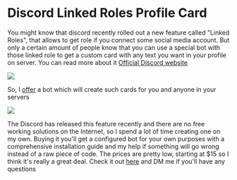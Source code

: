 # Discord Linked Roles Profile Card
You might know that discord recently rolled out a new feature called "Linked Roles", that allows to get role if you connect some social media account.
But only a certain amount of people know that you can use a special bot with those linked role to get a custom card with any text you want in your profile on server. You can read more about it <a href="https://support.discord.com/hc/en-us/articles/8063233404823-Connections-Linked-Roles-Community-Members">Official Discord website<a>

<img src="https://fiverr-res.cloudinary.com/images/t_main1,q_auto,f_auto,q_auto,f_auto/gigs/329718714/original/8aaeb1310f7546c87af36fa86f45f83647990a24/create-a-discord-linked-role-profile-card-bot.jpg"></img>

So, I <a href=https://www.fiverr.com/s/dEeP98>offer</a> a bot which will create such cards for you and anyone in your servers

<img src="https://fiverr-res.cloudinary.com/images/t_main1,q_auto,f_auto,q_auto,f_auto/gigs2/329718714/original/60d2f621b707465715ec694f3e5906bb44844fba/create-a-discord-linked-role-profile-card-bot.jpg"></img>

The Discord has released this feature recently and there are no free working solutions on the Internet, so I spend a lot of time creating one on my own. Buying it you'll get a configured bot for your own purposes with a comprehensive installation guide and my help if 
something will go wrong instead of a raw piece of code. The prices are pretty low, starting at $15 so I think it's really a great deal.
Check it out <a href="https://www.fiverr.com/s/dEeP98">here</a> and DM me if you'll have any questions

